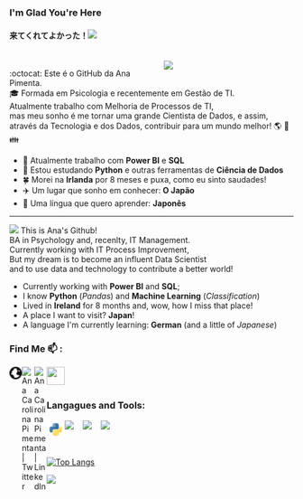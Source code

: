 ### I'm Glad You're Here 
#### 来てくれてよかった！<img src="https://media.giphy.com/media/fx2r3vaQmTFZlyoR2z/giphy.gif" width="80">

<br />
<img align='right' src="https://media.giphy.com/media/ieyl9zmCjO4b4t6qoY/giphy.gif" width="230">


:octocat: Este é o GitHub da Ana Pimenta.
<br />
:mortar_board: Formada em Psicologia e recentemente em Gestão de TI.
<br />
Atualmente trabalho com Melhoria de Processos de TI,
<br />
mas meu sonho é me tornar uma grande Cientista de Dados, e assim,
<br />
através da Tecnologia e dos Dados, contribuir para um mundo melhor! :earth_americas: :seedling: :family:


- 🔭 Atualmente trabalho com **Power BI** e **SQL**
- 🌱 Estou estudando **Python** e outras ferramentas de **Ciência de Dados**
- :four_leaf_clover: Morei na **Irlanda** por 8 meses e puxa, como eu sinto saudades!
- :airplane: Um lugar que sonho em conhecer: **O Japão**
- :crossed_flags: Uma língua que quero aprender: **Japonês**


*****

<img src="https://media.giphy.com/media/VgCDAzcKvsR6OM0uWg/giphy.gif" width="50">  This is Ana's Github!
<br />
BA in Psychology and, recenlty, IT Management.
<br />
Currently working with IT Process Improvement,
<br />
But my dream is to become an influent Data Scientist
<br />
and to use data and technology to contribute a better world!


- Currently working with **Power BI** and **SQL**;
- I know **Python** (*Pandas*) and **Machine Learning** (*Classification*)
- Lived in **Ireland** for 8 months and, wow, how I miss that place!
- A place I want to visit? **Japan**!
- A language I'm currently learning: **German** (and a little of *Japanese*)

### Find Me 📫 :
[<img align="left" alt="anacarolpimenta.github.io" width="22px" src="https://raw.githubusercontent.com/iconic/open-iconic/master/svg/globe.svg" />][website]
[<img height="32" width="32" src="https://cdn.jsdelivr.net/npm/simple-icons@v3/icons/gmail.svg" />][gmail]
[<img align="left" alt="Ana Carolina Pimenta | Twitter" width="22px" src="https://cdn.jsdelivr.net/npm/simple-icons@v3/icons/twitter.svg" />][twitter]
[<img align="left" alt="Ana Carolina Pimenta | LinkedIn" width="22px" src="https://cdn.jsdelivr.net/npm/simple-icons@v3/icons/linkedin.svg" />][linkedin]


### Langagues and Tools:
<img align="left" width="32px" src="https://raw.githubusercontent.com/github/explore/80688e429a7d4ef2fca1e82350fe8e3517d3494d/topics/python/python.png" />
<img align="left" width="32px" src="https://cdn.jsdelivr.net/npm/simple-icons@v3/icons/microsoftsqlserver.svg" />
<img align="left" width="32px" src="https://cdn.jsdelivr.net/npm/simple-icons@v3/icons/powerbi.svg" />
<img align="left" width="32px" src="https://cdn.jsdelivr.net/npm/simple-icons@v3/icons/microsoftexcel.svg" />

<br />
<br />
<br />

[![Top Langs](https://github-readme-stats.vercel.app/api/top-langs/?username=anacarolpimenta&theme=dark)](https://github.com/anuraghazra/github-readme-stats)


![](https://img.shields.io/badge/Arigatou-%E3%81%82%E3%82%8A%E3%81%8C%E3%81%A8%E3%81%86-blueviolet?style=flat-square)




[website]: https://anacarolpimenta.github.io
[gmail]: mailto:aninhapimenta24@gmail.com
[twitter]: https://twitter.com/AnaCarolspv
[linkedin]: https://www.linkedin.com/in/ana-carolina-pimenta-vieira-5a58a143
